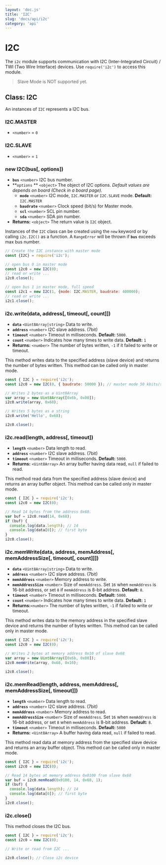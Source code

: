 ```yaml
---
layout: 'doc.js'
title: 'I2C'
slug: 'docs/api/i2c'
category: 'api'
---
```


# I2C

The `i2c` module supports communication with I2C (Inter-Integrated Circuit) / TWI (Two Wire Interface) devices. Use `require('i2c')` to access this module.

> Slave Mode is NOT supported yet.

## Class: I2C

An instances of `I2C` represents a I2C bus.

### I2C.MASTER

- `<number>` = `0`

### I2C.SLAVE

- `<number>` = `1`

### new I2C(bus\[, options])

- **`bus`** `<number>` I2C bus number.
- **`options` ** `<object>` The object of I2C options. _Default values are depends on board (Check in a board page)._
  - **`mode`** `<number>` I2C mode, `I2C.MASTER` or `I2C.SLAVE` mode. **Default:** `I2C.MASTER`
  - **`baudrate`** `<number>` Clock speed (bit/s) for Master mode.
  - **`scl`** `<number>` SCL pin number.
  - **`sda`** `<number>` SDA pin number.
- **Returns:** `<object>` The return value is `I2C` object.

Instances of the `I2C` class can be created using the `new` keyword or by calling `i2c.I2C()` as a function. A `RangeError` will be thrown if **`bus`** exceeds max bus number.

```javascript
// Create the I2C instance with master mode
const {I2C} = require('i2c');

// open bus 0 in master mode
const i2c0 = new I2C(0);
// read or write ...
i2c0.close();

// open bus 1 in master mode, full speed
const i2c1 = new I2C(1, {mode: I2C.MASTER, baudrate: 400000);
// read or write ...
i2c1.close();
```

### i2c.write(data, address\[, timeout\[, count]])

- **`data`** `<Uint8Array|string>` Data to write.
- **`address`** `<number>` I2C slave address. (7bit)
- **`timeout`** `<number>` Timeout in milliseconds. **Default:** `5000`.
- **`count`** `<number>` Indicates how many times to write data. **Default:** `1`
- **Returns:** `<number>` The number of bytes written, `-1` if it failed to write or timeout.

This method writes data to the specified address (slave device) and returns the number of bytes written. This method can be called only in master mode.

```javascript
const { I2C } = require('i2c');
const i2c0 = new I2C(0, { baudrate: 50000 }); // master mode 50 kbits/s

// Writes 2 bytes as a Uint8Array
var array = new Uint8Array([0x6b, 0x00]);
i2c0.write(array, 0x68);

// Writes 5 bytes as a string
i2c0.write('Hello', 0x68);

i2c0.close();
```

### i2c.read(length, address\[, timeout])

- **`length`** `<number>` Data length to read.
- **`address`** `<number>` I2C slave address. (7bit)
- **`timeout`** `<number>` Timeout in milliseconds. **Default:** `5000`.
- **Returns:** `<Uint8Array>` An array buffer having data read, `null` if failed to read.

This method read data from the specified address (slave device) and returns an array buffer object. This method can be called only in master mode.

```javascript
const { I2C } = require('i2c');
const i2c0 = new I2C(0);

// Read 14 bytes from the address 0x68.
var buf = i2c0.read(14, 0x68);
if (buf) {
  console.log(data.length); // 14
  console.log(data[0]); // first byte
}
i2c0.close();
```

### i2c.memWrite(data, address, memAddress\[, memAddressSize\[, timeout\[, count]]])

- **`data`** `<Uint8Array|string>` Data to write.
- **`address`** `<number>` I2C slave address. (7bit)
- **`memAddress`** `<number>` Memory address to write.
- **`memAddressSize`** `<number>` Size of `memAddress`. Set `16` when `memAddress` is 16-bit address, or set `8` if `memAddress` is 8-bit address. **Default:** `8`.
- **`timeout`** `<number>` Timeout in milliseconds. **Default:** `5000`.
- **`count`** `<number>` Indicates how many times to write data. **Default:** `1`
- **Returns:**`<number>` The number of bytes written, `-1` if failed to write or timeout.

This method writes data to the memory address in the specified slave device and returns the number of bytes written. This method can be called only in master mode.

```javascript
const { I2C } = require('i2c');
const i2c0 = new I2C(0);

// Writes 2 bytes at memory address 0x10 of slave 0x68
var array = new Uint8Array([0x6b, 0x00]);
i2c0.memWrite(array, 0x68, 0x10);

i2c0.close();
```

### i2c.memRead(length, address, memAddress\[, memAddressSize\[, timeout]])

- **`length`** `<number>` Data length to read.
- **`address`** `<number>` I2C slave address. (7bit)
- **`memAddress`** `<number>` Memory address to read.
- **`memAddressSize`** `<number>` Size of `memAddress`. Set `16` when `memAddress` is 16-bit address, or set `8` when `memAddress` is 8-bit address. **Default:** `8`.
- **`timeout`** `<number>` Timeout in milliseconds. **Default:** `5000`
- **Returns:** `<Uint8Array>` A buffer having data read, `null` if failed to read.

This method read data at memory address from the specified slave device and returns an array buffer object. This method can be called only in master mode.

```javascript
const { I2C } = require('i2c');
const i2c0 = new I2C(0);

// Read 14 bytes at memory address 0x0100 from slave 0x68
var buf = i2c0.memRead(0x0100, 14, 0x68, 1);
if (buf) {
  console.log(data.length); // 14
  console.log(data[0]); // first byte
}
i2c0.close();
```

### i2c.close()

This method closes the I2C bus.

```javascript
const { I2C } = require('i2c');
const i2c0 = new I2C(0);

// Write or read from I2C ...

i2c0.close(); // Close i2c device
```
